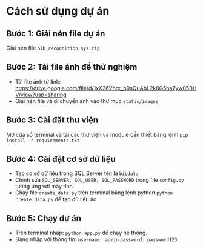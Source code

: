 # Cách sử dụng dự án
## Bước 1: Giải nén file dự án
Giải nén file `bib_recognition_sys.zip`

## Bước 2: Tải file ảnh để thử nghiệm
- Tải file ảnh từ link: https://drive.google.com/file/d/1xX26Vhrx_b0sQuAbL2k8G5ha7yw05BHV/view?usp=sharing
- Giải nén file và di chuyển ảnh vào thư mục `static/images` 

## Bước 3: Cài đặt thư viện
Mở cửa sổ terminal và tải các thư viện và module cần thiết bằng lệnh `pip install -r requirements.txt`

## Bước 4: Cài đặt cơ sở dữ liệu
- Tạo cơ sở dữ liệu trong SQL Server tên là `bibdata`
- Chỉnh sửa `SQL_SERVER, SQL_USER, SQL_PASSWORD` trong file `config.py` tương ứng với máy tính.
- Chạy file `create_data.py` trên terminal bằng lệnh python `python create_data.py` để tạo dữ liệu ảo

## Bước 5: Chạy dự án
- Trên terminal nhập: `python app.py` để chạy hệ thống.
- Đăng nhập với thông tin:
`username: admin`
`password: password123`
